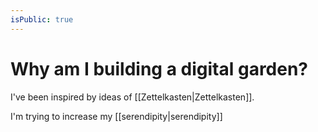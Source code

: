 ```yaml
---
isPublic: true
---
```


# Why am I building a digital garden?

I've been inspired by ideas of [[Zettelkasten|Zettelkasten]].

I'm trying to increase my [[serendipity|serendipity]]